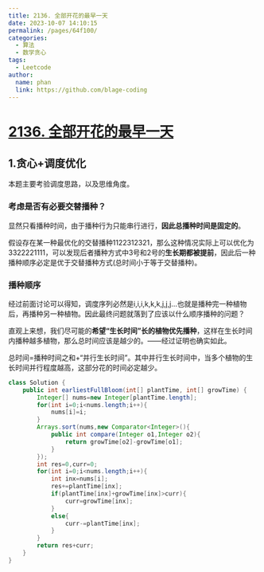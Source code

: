 ```yaml
---
title: 2136. 全部开花的最早一天
date: 2023-10-07 14:10:15
permalink: /pages/64f100/
categories:
  - 算法
  - 数学贪心
tags:
  - Leetcode
author: 
  name: phan
  link: https://github.com/blage-coding
---
```

# [2136. 全部开花的最早一天](https://leetcode.cn/problems/earliest-possible-day-of-full-bloom/)

## 1.贪心+调度优化

本题主要考验调度思路，以及思维角度。

### 考虑是否有必要交替播种？

显然只看播种时间，由于播种行为只能串行进行，**因此总播种时间是固定的**。

假设存在某一种最优化的交替播种1122312321，那么这种情况实际上可以优化为3322221111，可以发现后者播种方式中3号和2号的**生长期都被提前**，因此后一种播种顺序必定是优于交替播种方式(总时间小于等于交替播种)。

### 播种顺序

经过前面讨论可以得知，调度序列必然是i,i,i,k,k,k,j,j,j...也就是播种完一种植物后，再播种另一种植物。因此最终问题就落到了应该以什么顺序播种的问题？

直观上来想，我们尽可能的**希望“生长时间”长的植物优先播种**，这样在生长时间内播种越多植物，那么总时间应该是越少的。——经过证明也确实如此。

总时间=播种时间之和+“并行生长时间”。其中并行生长时间中，当多个植物的生长时间并行程度越高，这部分花的时间必定越少。

```java
class Solution {
    public int earliestFullBloom(int[] plantTime, int[] growTime) {
        Integer[] nums=new Integer[plantTime.length];
        for(int i=0;i<nums.length;i++){
            nums[i]=i;
        }
        Arrays.sort(nums,new Comparator<Integer>(){
            public int compare(Integer o1,Integer o2){
                return growTime[o2]-growTime[o1];
            }
        });
        int res=0,curr=0;
        for(int i=0;i<nums.length;i++){
            int inx=nums[i];
            res+=plantTime[inx];
            if(plantTime[inx]+growTime[inx]>curr){
                curr=growTime[inx];
            }
            else{
                curr-=plantTime[inx];
            }
        }
        return res+curr;
    }
}
```